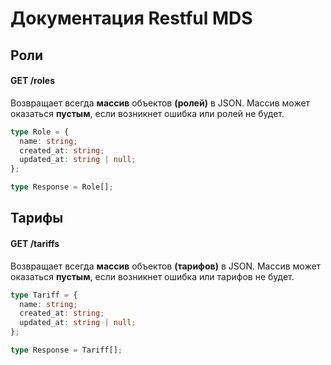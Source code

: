 # Документация Restful MDS

## Роли

#### GET /roles

Возвращает всегда **массив** объектов **(ролей)** в JSON. Массив может оказаться **пустым**, если возникнет ошибка или ролей не будет.

```typescript
type Role = {
  name: string;
  created_at: string;
  updated_at: string | null;
};

type Response = Role[];
```

## Тарифы

#### GET /tariffs

Возвращает всегда **массив** объектов **(тарифов)** в JSON. Массив может оказаться **пустым**, если возникнет ошибка или тарифов не будет.

```typescript
type Tariff = {
  name: string;
  created_at: string;
  updated_at: string | null;
};

type Response = Tariff[];
```
